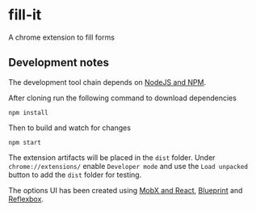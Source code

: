 # fill-it

A chrome extension to fill forms

## Development notes

The development tool chain depends on [NodeJS and NPM](https://nodejs.org/).

After cloning run the following command to download dependencies

```
npm install
```

Then to build and watch for changes

```
npm start
```

The extension artifacts will be placed in the `dist` folder. Under `chrome://extensions/` enable `Developer mode` and use the `Load unpacked` button to add the `dist` folder for testing.

The options UI has been created using [MobX and React](https://mobx.js.org/getting-started.html), [Blueprint](https://blueprintjs.com/) and [Reflexbox](https://rebassjs.org/reflexbox).
